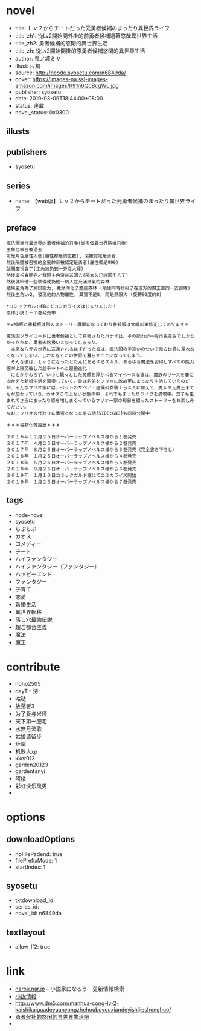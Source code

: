 # novel

- title: Ｌｖ２からチートだった元勇者候補のまったり異世界ライフ
- title_zh1: 從Lv2開始開外掛的前勇者候補過著悠哉異世界生活
- title_zh2: 勇者候補的悠閑的異世界生活
- title_zh: 從Lv2開始開掛的原勇者候補悠閑的異世界生活
- author: 鬼ノ城ミヤ
- illust: 片桐
- source: http://ncode.syosetu.com/n6849da/
- cover: https://images-na.ssl-images-amazon.com/images/I/91n6QbBcgWL.jpg
- publisher: syosetu
- date: 2019-03-09T18:44:00+08:00
- status: 連載
- novel_status: 0x0300

## illusts


## publishers

- syosetu

## series

- name: 【web版】Ｌｖ２からチートだった元勇者候補のまったり異世界ライフ

## preface


```
魔法國進行異世界的勇者候補的召喚(從多個異世界隨機召換)
主角也被召喚過去
可是角色屬性太低(屬性都是個位數), 沒被認定是勇者
然後隔壁被召喚的金髮帥哥被認定是勇者(屬性都是999)
就開慶祝會了(主角被扔到一旁沒人理)
然後慶祝會開完才發現主角沒被送回去(隔太久已經回不去了)
然後就給他一些裝備就扔他一個人在充滿瘴氣的森林
結果主角為了測試能力, 竟然淨化了整座森林 (順便同時秒殺了在遠方的魔王軍的一支部隊)
然後主角Lv2, 發現他的人物屬性, 其實不是8, 而是無限大 (旋轉90度的8)

*コミックガルド様にてコミカライズはじまりました！
原作小説１－７巻発売中

＊web版と書籍版は別のストーリー展開になっており書籍版は大幅加筆修正してあります＊

魔法国クライロードに勇者候補として召喚されたバナザは、その能力が一般市民並みでしかなかったため、勇者失格扱いとなってしまった。
　本来なら元の世界に送還されるはずだった彼は、魔法国の手違いのせいで元の世界に戻れなくなってしまい、しかたなくこの世界で暮らすことになってしまう。
　そんな彼は、Ｌｖ２になったとたんにあらゆるスキル、あらゆる魔法を習得しすべての能力値が上限突破した超チートへと超絶進化！ 
　にもかかわらず、いつも飄々とした笑顔を浮かべるマイペースな彼は、魔族のリースを妻に向かえた新婚生活を満喫していく。彼は名前をフリオに改め更にまったり生活していたのだが、そんなフリオ家には、ペットのサベア・居候の女騎士ら４人に加えて、魔人や元魔王までもが加わっていき、カオスこの上ない状態の中、それでもまったりライフを満喫中。双子も生まれてさらにまったり感を増しまくっているフリオ一家の毎日を綴ったストーリーをお楽しみください。
なお、フリオの代わりに勇者となった男の話[SIDE:GHB]も同時公開中

＊＊＊書籍化等履歴＊＊＊

２０１６年１２月２５日オーバーラップノベルス様から１巻発売
２０１７年　４月２５日オーバーラップノベルス様から２巻発売
２０１７年　８月２５日オーバーラップノベルス様から３巻発売（完全書き下ろし）
２０１８年　１月２５日オーバーラップノベルス様から４巻発売
２０１８年　５月２５日オーバーラップノベルス様から５巻発売
２０１８年　９月２５日オーバーラップノベルス様から６巻発売
２０１９年　１月１０日コミックガルド様にてコミカライズ開始
２０１９年　１月２５日オーバーラップノベルス様から７巻発売
```

## tags

- node-novel
- syosetu
- らぶらぶ
- カオス
- コメディー
- チート
- ハイファンタジー
- ハイファンタジー〔ファンタジー〕
- ハッピーエンド
- ファンタジー
- 子育て
- 恋愛
- 新婚生活
- 異世界転移
- 落し穴最強伝説
- 超ご都合主義
- 魔法
- 魔王

# contribute

- hoho2505
- dayT丶涛
- 咕哒
- 放荡者3
- 为了爱与米娅
- 天下第一肥宅
- 水無月流歌
- 姑娘请留步
- 纤罂
- 机器人xp
- kker013
- garden20123
- gardenfanyi
- 阿楼
- 彩虹快乐风男
- 

# options

## downloadOptions

- noFilePadend: true
- filePrefixMode: 1
- startIndex: 1

## syosetu

- txtdownload_id:
- series_id:
- novel_id: n6849da

## textlayout

- allow_lf2: true

# link

- [narou.nar.jp](https://narou.nar.jp/search.php?text=n6849da&novel=all&genre=all&new_genre=all&length=0&down=0&up=100) - 小説家になろう　更新情報検索
- [小説情報](https://ncode.syosetu.com/novelview/infotop/ncode/n6849da/)
- http://www.dm5.com/manhua-cong-lv-2-kaishikaiguadeyuanyongzhehoubuyouxiandeyishijieshenghuo/
- [勇者候补的悠闲的异世界生活吧](https://tieba.baidu.com/f?kw=%E5%8B%87%E8%80%85%E5%80%99%E8%A1%A5%E7%9A%84%E6%82%A0%E9%97%B2%E7%9A%84%E5%BC%82%E4%B8%96%E7%95%8C%E7%94%9F%E6%B4%BB&ie=utf-8 "勇者候补的悠闲的异世界生活")
- 
